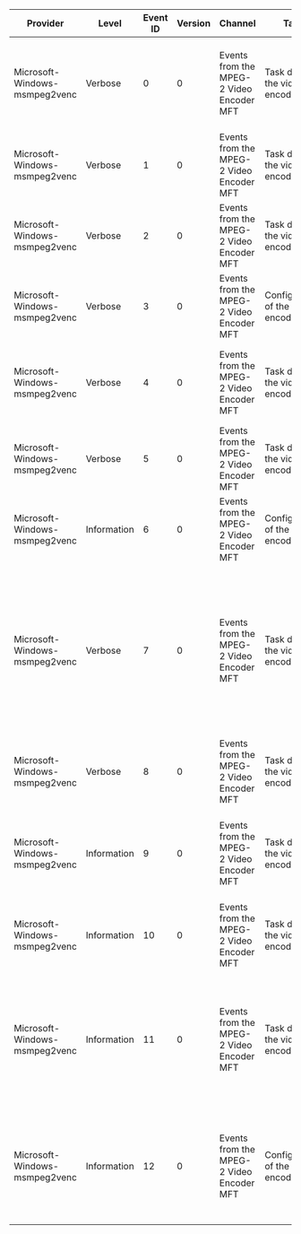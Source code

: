 Provider                       |  Level        |  Event ID  |  Version  |  Channel                                   |  Task                            |  Opcode   |  Keyword  |  Message
-------------------------------|---------------|------------|-----------|--------------------------------------------|----------------------------------|-----------|-----------|-------------------------------------------------------------------------------------------------------------------------------------------------------------------------------------------------------------------------------------------------------------
Microsoft-Windows-msmpeg2venc  |  Verbose      |  0         |  0        |  Events from the MPEG-2 Video Encoder MFT  |  Task done by the video encoder  |  Start    |           |  Input sample ({pSample}) to stream #{InputStreamID} submitted to MPEG-2 Video Encoder through the MFT. Flags: {dwFlags}
Microsoft-Windows-msmpeg2venc  |  Verbose      |  1         |  0        |  Events from the MPEG-2 Video Encoder MFT  |  Task done by the video encoder  |  Stop     |           |  Finished submission of sample to encoder. HR={hr}
Microsoft-Windows-msmpeg2venc  |  Verbose      |  2         |  0        |  Events from the MPEG-2 Video Encoder MFT  |  Task done by the video encoder  |  Start    |           |  Process event method called on MFT for Input Stream #{InputStreamID} with event {pEvent}
Microsoft-Windows-msmpeg2venc  |  Verbose      |  3         |  0        |  Events from the MPEG-2 Video Encoder MFT  |  Configuration of the encoder    |  Stop     |           |  Processing of Event by the MFT has finished. HR={hr}
Microsoft-Windows-msmpeg2venc  |  Verbose      |  4         |  0        |  Events from the MPEG-2 Video Encoder MFT  |  Task done by the video encoder  |  Start    |           |  Message {MessageType} recieved by MFT through ProcessMessage with parameter {Param}
Microsoft-Windows-msmpeg2venc  |  Verbose      |  5         |  0        |  Events from the MPEG-2 Video Encoder MFT  |  Task done by the video encoder  |  Stop     |           |  Finished processing message given to MPEG-2 Video Encoder MFT. HR={hr}
Microsoft-Windows-msmpeg2venc  |  Information  |  6         |  0        |  Events from the MPEG-2 Video Encoder MFT  |  Configuration of the encoder    |           |           |  Bitrate has been changed from {OldBitrate} bps to {NewBitrate} bps during the encoding process.
Microsoft-Windows-msmpeg2venc  |  Verbose      |  7         |  0        |  Events from the MPEG-2 Video Encoder MFT  |  Task done by the video encoder  |  Start    |           |  Start of producing an output sample on the MPEG-2 Video Encoder MFT. Output Buffer Count: {OutputBufferCount}   Start of Output Buffer Array: {pOutputSamples}   Pointer to Output Buffer Status Flag: {pdwStatus}   Output Buffer Flags passed in: {Flags}
Microsoft-Windows-msmpeg2venc  |  Verbose      |  8         |  0        |  Events from the MPEG-2 Video Encoder MFT  |  Task done by the video encoder  |  Stop     |           |  Finished creating sample for output on the MPEG-2 Video Encoder MFT. HR={hr}
Microsoft-Windows-msmpeg2venc  |  Information  |  9         |  0        |  Events from the MPEG-2 Video Encoder MFT  |  Task done by the video encoder  |           |           |  Mpeg-2 Video Encoder MFT is Signaling that an output sample (Location: {pSample}, Length: {cSampleLength}) is ready
Microsoft-Windows-msmpeg2venc  |  Information  |  10        |  0        |  Events from the MPEG-2 Video Encoder MFT  |  Task done by the video encoder  |  Send     |           |
Microsoft-Windows-msmpeg2venc  |  Information  |  11        |  0        |  Events from the MPEG-2 Video Encoder MFT  |  Task done by the video encoder  |  Receive  |           |  The MPEG-2 Video Encoder MFT has received the input from the application and is passing it into the encoder. Sample: {pSample}  Sample Byte Length: {cSampleLength}  Stop Encoding: {bEndOfEncoding}
Microsoft-Windows-msmpeg2venc  |  Information  |  12        |  0        |  Events from the MPEG-2 Video Encoder MFT  |  Configuration of the encoder    |           |           |  Encoder is being created with these settings:  Coding Mode: {CodingMode}  Bitrate: {Bitrate} bps  Complexity: {Complexity}  Encoder Instance: {pEncoder}